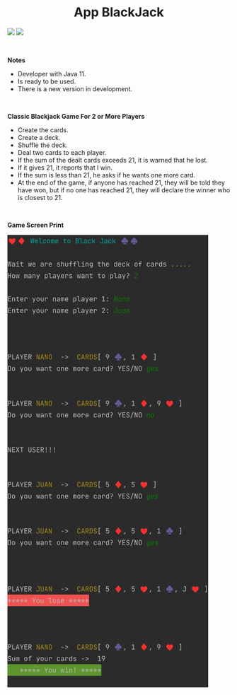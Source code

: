 <h1 align="center"><b> App BlackJack </b></h1>
   <p align="left">
   <img src="https://img.shields.io/badge/Status-Finished-green">
   <img src="https://img.shields.io/badge/Version-v1.0-blue">

   </p>
<br/>

<b>Notes</b>

* Developer with Java 11.
* Is ready to be used.
* There is a new version in development.

<br/>

<b>Classic Blackjack Game For 2 or More Players</b>

* Create the cards.
* Create a deck.
* Shuffle the deck.
* Deal two cards to each player.
* If the sum of the dealt cards exceeds 21, it is warned that he lost.
* If it gives 21, it reports that I win.
* If the sum is less than 21, he asks if he wants one more card.
* At the end of the game, if anyone has reached 21, they will be told they have won, but if no one has reached 21, they
  will declare the winner who is closest to 21.

<br/>

<b>Game Screen Print</b>

![game](./media/screenshot.jpg)